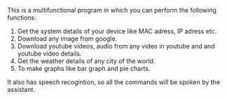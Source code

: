 This is a multifunctional program in which you can perform the following functions:
1. Get the system details of your device like MAC adress, IP adress etc.
2. Download any image from google.
3. Download youtube videos, audio from any video in youtube and  and youtube video details.
4. Get the weather details of any city of the world.
5. To make graphs like bar graph and pie charts.

It also has speech recogintion, so all the commands will be spoken by the assistant.
